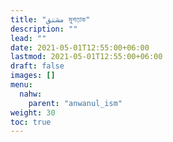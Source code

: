 ```yaml
---
title: "مشتق মুশতাক"
description: ""
lead: ""
date: 2021-05-01T12:55:00+06:00
lastmod: 2021-05-01T12:55:00+06:00
draft: false
images: []
menu: 
  nahw:
    parent: "anwanul_ism"
weight: 30
toc: true
---
```



